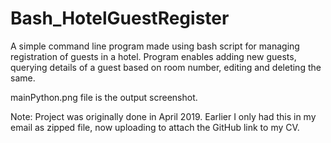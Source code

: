 # Bash_HotelGuestRegister
A simple command line program made using bash script for managing registration of guests in a hotel. Program enables adding new guests, querying details of a guest based on room number, editing and deleting the same.

mainPython.png file is the output screenshot.

Note: Project was originally done in April 2019. Earlier I only had this in my email as zipped file, now uploading to attach the GitHub link to my CV.
